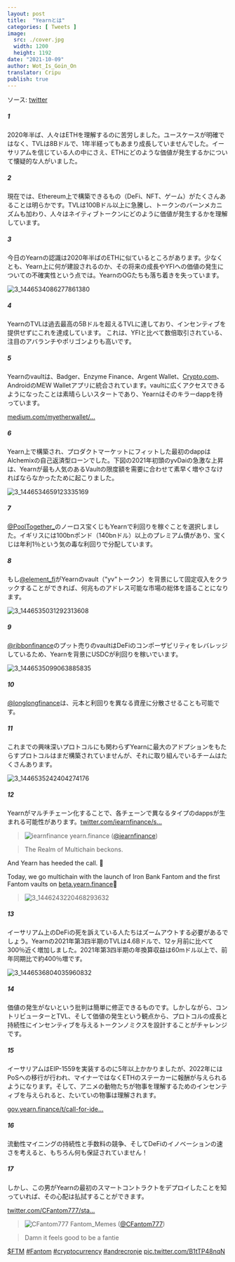 ```yaml
---
layout: post
title:  "Yearnとは"
categories: [ Tweets ]
image:
  src: ./cover.jpg
  width: 1200
  height: 1192
date: "2021-10-09"
author: Wot_Is_Goin_On
translator: Cripu
publish: true
---
```


ソース: [twitter](https://twitter.com/Wot_Is_Goin_On/status/1446540007292952579)

##### 1
2020年半ば、人々はETHを理解するのに苦労しました。ユースケースが明確ではなく、TVLは8Bドルで、1年半経ってもあまり成長していませんでした。イーサリアムを信じている人の中にさえ、ETHにどのような価値が発生するかについて懐疑的な人がいました。

##### 2
現在では、Ethereum上で構築できるもの（DeFi、NFT、ゲーム）がたくさんあることは明らかです。TVLは100Bドル以上に急騰し、トークンのバーンメカニズムも加わり、人々はネイティブトークンにどのように価値が発生するかを理解しています。

##### 3
今日のYearnの認識は2020年半ばのETHに似ているところがあります。少なくとも、Yearn上に何が建設されるのか、その将来の成長やYFIへの価値の発生についての不確実性という点では。YearnのOGたちも落ち着きを失っています。

![3_1446534086277861380](3_1446534086277861380.jpg?w=239&h=149)

##### 4
YearnのTVLは過去最高の5Bドルを超えるTVLに達しており、インセンティブを提供せずにこれを達成しています。 
これは、YFIと比べて数倍取引されている、注目のアバランチやポリゴンよりも高いです。

##### 5
Yearnのvaultは、Badger、Enzyme Finance、Argent Wallet、[Crypto.com](http://Crypto.com)、AndroidのMEW Walletアプリに統合されています。vaultに広くアクセスできるようになったことは素晴らしいスタートであり、Yearnはそのキラーdappを待っています。

[medium.com/myetherwallet/…](https://medium.com/myetherwallet/introducing-yearn-vaults-on-mew-wallet-app-android-274818aa830e)

##### 6
Yearn上で構築され、プロダクトマーケットにフィットした最初のdappはAlchemixの自己返済型ローンでした。下図の2021年初頭のyvDaiの急激な上昇は、Yearnが最も人気のあるVaultの限度額を需要に合わせて素早く増やさなければならなかったために起こりました。

![3_1446534659123335169](3_1446534659123335169.jpg?w=274&h=151)

##### 7
[@PoolTogether\_](https://twitter.com/PoolTogether_)のノーロス宝くじもYearnで利回りを稼ぐことを選択しました。イギリスには100bnポンド（140bnドル）以上のプレミアム債があり、宝くじは年利1％という気の毒な利回りで分配しています。

##### 8
もし[@element_fi](https://twitter.com/element_fi)がYearnのvault（"yv"トークン）を背景にして固定収入をクラックすることができれば、何兆ものアドレス可能な市場の総体を語ることになります。

![3_1446535031292313608](3_1446535031292313608.jpg?w=360&h=268)

##### 9
[@ribbonfinance](https://twitter.com/ribbonfinance)のプット売りのvaultはDeFiのコンポーザビリティをレバレッジしているため、Yearnを背景にUSDCが利回りを稼いでいます。

![3_1446535099063885835](3_1446535099063885835.jpg?w=131&h=203)

##### 10
[@longlongfinance](https://twitter.com/longlongfinance)は、元本と利回りを異なる資産に分散させることも可能です。

##### 11
これまでの興味深いプロトコルにも関わらずYearnに最大のアドプションをもたらすプロトコルはまだ構築されていませんが、それに取り組んでいるチームはたくさんあります。

![3_1446535242404274176](3_1446535242404274176.jpg?w=263&h=124)

##### 12
Yearnがマルチチェーン化することで、各チェーンで異なるタイプのdappsが生まれる可能性があります。[twitter.com/iearnfinance/s...](https://twitter.com/iearnfinance/status/1446243257336229912?s=20)

> ![iearnfinance](earnfinance-1223779978459770880.jpg)
> yearn.finance ([@iearnfinance](https://twitter.com/iearnfinance))

> The Realm of Multichain beckons.

And Yearn has heeded the call. 📯

Today, we go multichain with the launch of Iron Bank Fantom and the first Fantom vaults on [beta.yearn.finance](http://beta.yearn.finance)🧵

> ![3_1446243220468293632](3_1446243220468293632.jpg?w=1200&h=1192)

##### 13
イーサリアム上のDeFiの死を訴えている人たちはズームアウトする必要があるでしょう。Yearnの2021年第3四半期のTVLは4.6Bドルで、12ヶ月前に比べて300％近く増加しました。2021年第3四半期の年換算収益は60mドル以上で、前年同期比で約400％増です。

![3_1446536804035960832](3_1446536804035960832.jpg?w=602&h=451)

##### 14
価値の発生がないという批判は簡単に修正できるものです。しかしながら、コントリビューターとTVL、そして価値の発生という観点から、プロトコルの成長と持続性にインセンティブを与えるトークンノミクスを設計することがチャレンジです。

##### 15
イーサリアムはEIP-1559を実装するのに5年以上かかりましたが、2022年にはPoSへの移行が行われ、マイナーではなくETHのステーカーに報酬が与えられるようになります。そして、アニメの動物たちが物事を理解するためのインセンティブを与えられると、たいていの物事は理解されます。

[gov.yearn.finance/t/call-for-ide…](https://gov.yearn.finance/t/call-for-ideas-yfi-tokenomics-revamp/11573/5)

##### 16
流動性マイニングの持続性と手数料の競争、そしてDeFiのイノベーションの速さを考えると、もちろん何も保証されていません！

##### 17
しかし、この男がYearnの最初のスマートコントラクトをデプロイしたことを知っていれば、その心配は払拭することができます。

[twitter.com/CFantom777/sta…](https://twitter.com/CFantom777/status/1446366012421468162?s=20)

> ![CFantom777](CFantom777-1387931745832497152.jpg?w=48&h=48)
> Fantom_Memes ([@CFantom777](https://twitter.com/CFantom777))

> Damn it feels good to be a fantie

[$FTM](https://twitter.com/search?q=%24FTM) [#Fantom](https://twitter.com/hashtag/Fantom) [#cryptocurrency](https://twitter.com/hashtag/cryptocurrency) [#andrecronje](https://twitter.com/hashtag/andrecronje) [pic.twitter.com/B1tTP48nqN](https://twitter.com/CFantom777/status/1446366012421468162/video/1)